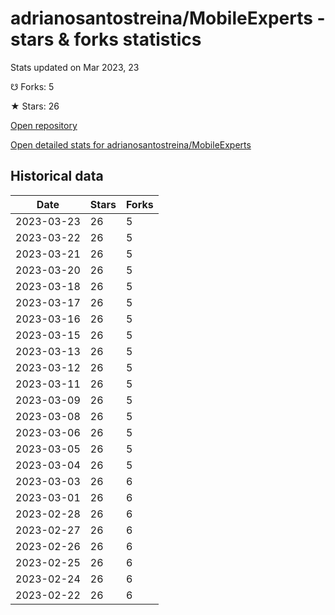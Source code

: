 # adrianosantostreina/MobileExperts - stars & forks statistics

Stats updated on Mar 2023, 23

☋ Forks: 5

★ Stars: 26

[Open repository](https://github.com/adrianosantostreina/MobileExperts)

[Open detailed stats for adrianosantostreina/MobileExperts](https://reviewgithub.com/rep/adrianosantostreina/MobileExperts)

## Historical data
| Date | Stars | Forks |
|------|-------|-------|
| 2023-03-23 | 26 | 5 | 
| 2023-03-22 | 26 | 5 | 
| 2023-03-21 | 26 | 5 | 
| 2023-03-20 | 26 | 5 | 
| 2023-03-18 | 26 | 5 | 
| 2023-03-17 | 26 | 5 | 
| 2023-03-16 | 26 | 5 | 
| 2023-03-15 | 26 | 5 | 
| 2023-03-13 | 26 | 5 | 
| 2023-03-12 | 26 | 5 | 
| 2023-03-11 | 26 | 5 | 
| 2023-03-09 | 26 | 5 | 
| 2023-03-08 | 26 | 5 | 
| 2023-03-06 | 26 | 5 | 
| 2023-03-05 | 26 | 5 | 
| 2023-03-04 | 26 | 5 | 
| 2023-03-03 | 26 | 6 | 
| 2023-03-01 | 26 | 6 | 
| 2023-02-28 | 26 | 6 | 
| 2023-02-27 | 26 | 6 | 
| 2023-02-26 | 26 | 6 | 
| 2023-02-25 | 26 | 6 | 
| 2023-02-24 | 26 | 6 | 
| 2023-02-22 | 26 | 6 | 

